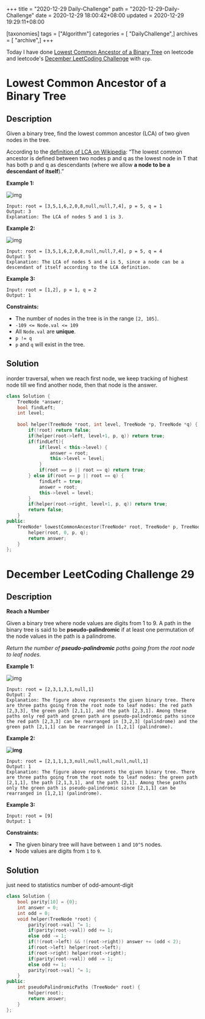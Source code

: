 +++
title = "2020-12-29 Daily-Challenge"
path = "2020-12-29-Daily-Challenge"
date = 2020-12-29 18:00:42+08:00
updated = 2020-12-29 19:29:11+08:00

[taxonomies]
tags = ["Algorithm"]
categories = [ "DailyChallenge",]
archives = [ "archive",]
+++

Today I have done [Lowest Common Ancestor of a Binary Tree](https://leetcode.com/problems/lowest-common-ancestor-of-a-binary-tree/) on leetcode and leetcode's [December LeetCoding Challenge](https://leetcode.com/explore/challenge/card/december-leetcoding-challenge/573/week-4-december-29th-december-31st/3585/) with `cpp`.

<!-- more -->

# Lowest Common Ancestor of a Binary Tree

## Description

Given a binary tree, find the lowest common ancestor (LCA) of two given nodes in the tree.

According to the [definition of LCA on Wikipedia](https://en.wikipedia.org/wiki/Lowest_common_ancestor): “The lowest common ancestor is defined between two nodes p and q as the lowest node in T that has both p and q as descendants (where we allow **a node to be a descendant of itself**).”

**Example 1:**

![img](https://assets.leetcode.com/uploads/2018/12/14/binarytree.png)

```
Input: root = [3,5,1,6,2,0,8,null,null,7,4], p = 5, q = 1
Output: 3
Explanation: The LCA of nodes 5 and 1 is 3.
```

**Example 2:**

![img](https://assets.leetcode.com/uploads/2018/12/14/binarytree.png)

```
Input: root = [3,5,1,6,2,0,8,null,null,7,4], p = 5, q = 4
Output: 5
Explanation: The LCA of nodes 5 and 4 is 5, since a node can be a descendant of itself according to the LCA definition.
```

**Example 3:**

```
Input: root = [1,2], p = 1, q = 2
Output: 1
```

**Constraints:**

- The number of nodes in the tree is in the range `[2, 105]`.
- `-109 <= Node.val <= 109`
- All `Node.val` are **unique**.
- `p != q`
- `p` and `q` will exist in the tree.

## Solution

inorder traversal, when we reach first node, we keep tracking of highest node till we find another node, then that node is the answer.

``` cpp
class Solution {
    TreeNode *answer;
    bool findLeft;
    int level;
    
    bool helper(TreeNode *root, int level, TreeNode *p, TreeNode *q) {
        if(!root) return false;
        if(helper(root->left, level+1, p, q)) return true;
        if(findLeft){
            if(level < this->level) {
                answer = root;
                this->level = level;
            }
            if(root == p || root == q) return true;
        } else if(root == p || root == q) {
            findLeft = true;
            answer = root;
            this->level = level;
        }
        if(helper(root->right, level+1, p, q)) return true;
        return false;
    }
public:
    TreeNode* lowestCommonAncestor(TreeNode* root, TreeNode* p, TreeNode* q) {
        helper(root, 0, p, q);
        return answer;
    }
};
```

# December LeetCoding Challenge 29

## Description

**Reach a Number**

Given a binary tree where node values are digits from 1 to 9. A path in the binary tree is said to be **pseudo-palindromic** if at least one permutation of the node values in the path is a palindrome.

*Return the number of **pseudo-palindromic** paths going from the root node to leaf nodes.*

**Example 1:**

![img](https://assets.leetcode.com/uploads/2020/05/06/palindromic_paths_1.png)

```
Input: root = [2,3,1,3,1,null,1]
Output: 2 
Explanation: The figure above represents the given binary tree. There are three paths going from the root node to leaf nodes: the red path [2,3,3], the green path [2,1,1], and the path [2,3,1]. Among these paths only red path and green path are pseudo-palindromic paths since the red path [2,3,3] can be rearranged in [3,2,3] (palindrome) and the green path [2,1,1] can be rearranged in [1,2,1] (palindrome).
```

**Example 2:**

**![img](https://assets.leetcode.com/uploads/2020/05/07/palindromic_paths_2.png)**

```
Input: root = [2,1,1,1,3,null,null,null,null,null,1]
Output: 1 
Explanation: The figure above represents the given binary tree. There are three paths going from the root node to leaf nodes: the green path [2,1,1], the path [2,1,3,1], and the path [2,1]. Among these paths only the green path is pseudo-palindromic since [2,1,1] can be rearranged in [1,2,1] (palindrome).
```

**Example 3:**

```
Input: root = [9]
Output: 1
```

**Constraints:**

- The given binary tree will have between `1` and `10^5` nodes.
- Node values are digits from `1` to `9`.

## Solution

just need to statistics number of odd-amount-digit

``` cpp
class Solution {
    bool parity[10] = {0};
    int answer = 0;
    int odd = 0;
    void helper(TreeNode *root) {
        parity[root->val] ^= 1;
        if(parity[root->val]) odd += 1;
        else odd -= 1;
        if(!(root->left) && !(root->right)) answer += (odd < 2);
        if(root->left) helper(root->left);
        if(root->right) helper(root->right);
        if(parity[root->val]) odd -= 1;
        else odd += 1;
        parity[root->val] ^= 1;
    }
public:
    int pseudoPalindromicPaths (TreeNode* root) {
        helper(root);
        return answer;
    }
};
```